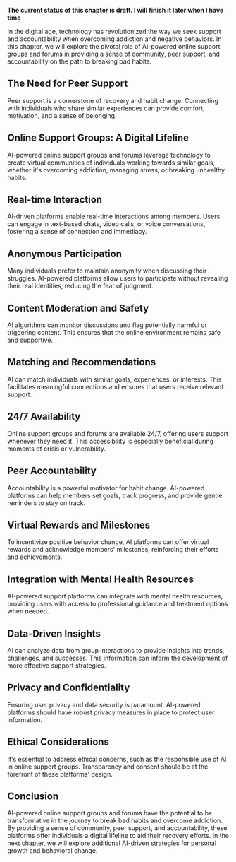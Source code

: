 **The current status of this chapter is draft. I will finish it later when I have time**

In the digital age, technology has revolutionized the way we seek support and accountability when overcoming addiction and negative behaviors. In this chapter, we will explore the pivotal role of AI-powered online support groups and forums in providing a sense of community, peer support, and accountability on the path to breaking bad habits.

**The Need for Peer Support**
-----------------------------

Peer support is a cornerstone of recovery and habit change. Connecting with individuals who share similar experiences can provide comfort, motivation, and a sense of belonging.

**Online Support Groups: A Digital Lifeline**
---------------------------------------------

AI-powered online support groups and forums leverage technology to create virtual communities of individuals working towards similar goals, whether it's overcoming addiction, managing stress, or breaking unhealthy habits.

**Real-time Interaction**
-------------------------

AI-driven platforms enable real-time interactions among members. Users can engage in text-based chats, video calls, or voice conversations, fostering a sense of connection and immediacy.

**Anonymous Participation**
---------------------------

Many individuals prefer to maintain anonymity when discussing their struggles. AI-powered platforms allow users to participate without revealing their real identities, reducing the fear of judgment.

**Content Moderation and Safety**
---------------------------------

AI algorithms can monitor discussions and flag potentially harmful or triggering content. This ensures that the online environment remains safe and supportive.

**Matching and Recommendations**
--------------------------------

AI can match individuals with similar goals, experiences, or interests. This facilitates meaningful connections and ensures that users receive relevant support.

**24/7 Availability**
---------------------

Online support groups and forums are available 24/7, offering users support whenever they need it. This accessibility is especially beneficial during moments of crisis or vulnerability.

**Peer Accountability**
-----------------------

Accountability is a powerful motivator for habit change. AI-powered platforms can help members set goals, track progress, and provide gentle reminders to stay on track.

**Virtual Rewards and Milestones**
----------------------------------

To incentivize positive behavior change, AI platforms can offer virtual rewards and acknowledge members' milestones, reinforcing their efforts and achievements.

**Integration with Mental Health Resources**
--------------------------------------------

AI-powered support platforms can integrate with mental health resources, providing users with access to professional guidance and treatment options when needed.

**Data-Driven Insights**
------------------------

AI can analyze data from group interactions to provide insights into trends, challenges, and successes. This information can inform the development of more effective support strategies.

**Privacy and Confidentiality**
-------------------------------

Ensuring user privacy and data security is paramount. AI-powered platforms should have robust privacy measures in place to protect user information.

**Ethical Considerations**
--------------------------

It's essential to address ethical concerns, such as the responsible use of AI in online support groups. Transparency and consent should be at the forefront of these platforms' design.

**Conclusion**
--------------

AI-powered online support groups and forums have the potential to be transformative in the journey to break bad habits and overcome addiction. By providing a sense of community, peer support, and accountability, these platforms offer individuals a digital lifeline to aid their recovery efforts. In the next chapter, we will explore additional AI-driven strategies for personal growth and behavioral change.
